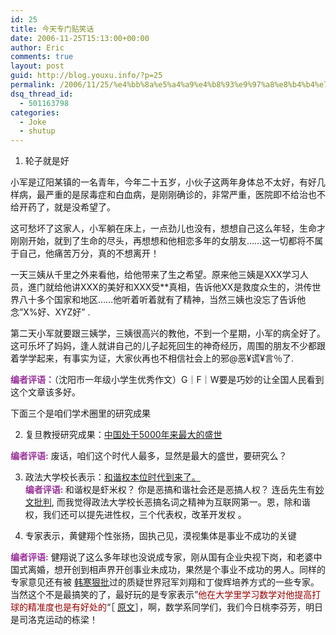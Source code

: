 ```yaml
---
id: 25
title: 今天专门贴笑话
date: 2006-11-25T15:13:00+00:00
author: Eric
comments: true
layout: post
guid: http://blog.youxu.info/?p=25
permalink: /2006/11/25/%e4%bb%8a%e5%a4%a9%e4%b8%93%e9%97%a8%e8%b4%b4%e7%ac%91%e8%af%9d/
dsq_thread_id:
  - 501163798
categories:
  - Joke
  - shutup
---
```

1. 轮子就是好
  
小军是辽阳某镇的一名青年，今年二十五岁，小伙子这两年身体总不太好，有好几样病，最严重的是尿毒症和白血病，是刚刚确诊的，非常严重，医院即不给治也不给开药了，就是没希望了。
  
这可愁坏了这家人，小军躺在床上，一点劲儿也没有，想想自己这么年轻，生命才刚刚开始，就到了生命的尽头，再想想和他相恋多年的女朋友……这一切都将不属于自己，他痛苦万分，真的不想离开！
  
一天三姨从千里之外来看他，给他带来了生之希望。原来他三姨是XXX学习人员，進门就给他讲XXX的美好和XXX受**真相，告诉他XX是救度众生的，洪传世界八十多个国家和地区……他听着听着就有了精神，当然三姨也没忘了告诉他念&#8221;X%好、XYZ好&#8221; .
  
第二天小军就要跟三姨学，三姨很高兴的教他，不到一个星期，小军的病全好了。这可乐坏了妈妈，逢人就讲自己的儿子起死回生的神奇经历，周围的朋友不少都跟着学学起来，有事实为证，大家伙再也不相信社会上的邪@恶¥谎¥言％了.
  
 <span style="font-weight: bold; color: #993399">编者评语：</span>（沈阳市一年级小学生优秀作文）G｜F｜W要是巧妙的让全国人民看到这个文章该多好。

下面三个是咱们学术圈里的研究成果

2. 复旦教授研究成果：[中国处于5000年来最大的盛世](http://news.163.com/06/1126/01/30QOBQVB000121EP.html)
  
 <span style="color: #993399; font-weight: bold">编者评语:</span> 废话，咱们这个时代人最多，显然是最大的盛世，要研究么？

3. <span></span><span id="Zoom">政法大学校长表示：<a href="http://news.xinhuanet.com/comments/2006-11/17/content_5340854.htm">和谐权本位时代到来了。</a><br /> </span> <span style="font-weight: bold; color: #993399">编者评语: </span>和谐权是虾米权？ 你是恶搞和谐社会还是恶搞人权？ 连岳先生有[妙文批判](http://lianyeah.blog.com/1286748/), 而我觉得政法大学校长恶搞名词之精神为互联网第一。恩，除和谐权，我们还可以提<span></span><span id="Zoom">先进性权，</span><span></span><span id="Zoom">三个代表权，改革开发权 </span>。

4. 专家表示，黄健翔个性张扬，固执己见，漠视集体是事业不成功的关键
  
<span style="font-weight: bold; color: #993399">编者评语:</span> <span style="color: #993399"></span>健翔说了这么多年球也没说成专家，刚从国有企业央视下岗，和老婆中国式离婚，想开创到相声界开创事业未成功，果然是个事业不成功的男人。同样的专家意见还有被 [韩寒狠批](http://blog.sina.com.cn/u/4701280b010005x3)过的质疑世界冠军刘翔和丁俊辉培养方式的一些专家。当然这个不是最搞笑的了，最好玩的是专家表示&#8221;<span style="color: #990000" class="article">他在大学里学习数学对他提高打球的精准度也是有好处的</span>&#8220;［ [原文](http://www.jfdaily.com.cn/gb/node2/node17/node38/node74613/node74628/userobject1ai1176123.html)］，啊，数学系同学们，我们今日桃李芬芳，明日是司洛克运动的栋梁！
